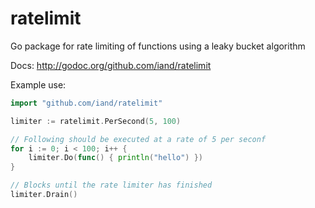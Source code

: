 ratelimit
=========

Go package for rate limiting of functions using a leaky bucket algorithm

Docs: http://godoc.org/github.com/iand/ratelimit

Example use:

```go
import "github.com/iand/ratelimit"

limiter := ratelimit.PerSecond(5, 100)

// Following should be executed at a rate of 5 per seconf
for i := 0; i < 100; i++ {
	limiter.Do(func() { println("hello") })
}

// Blocks until the rate limiter has finished
limiter.Drain()
```
